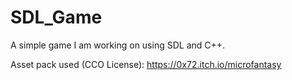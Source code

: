 # SDL_Game
A simple game I am working on using SDL and C++.

Asset pack used (CCO License): https://0x72.itch.io/microfantasy
